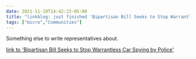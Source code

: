 ```yaml
---
date: 2021-11-18T14:42:23-05:00
title: "linkblog: just finished 'Bipartisan Bill Seeks to Stop Warrantless Car Spying by Police'"
tags: ["micro","Communities"]
---
```

Something else to write representatives about.
 
[link to 'Bipartisan Bill Seeks to Stop Warrantless Car Spying by Police'](https://theintercept.com/2021/11/18/bill-warrantless-searches-car-data-police/)
